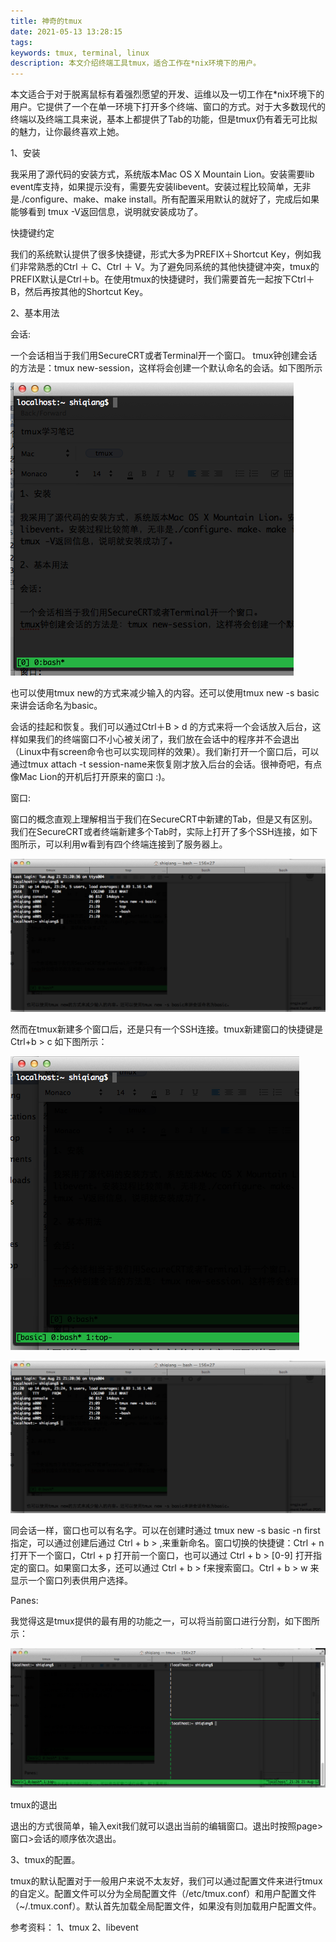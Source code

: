 ```yaml
---
title: 神奇的tmux
date: 2021-05-13 13:28:15
tags:
keywords: tmux, terminal, linux
description: 本文介绍终端工具tmux，适合工作在*nix环境下的用户。
---
```


本文适合于对于脱离鼠标有着强烈愿望的开发、运维以及一切工作在*nix环境下的用户。它提供了一个在单一环境下打开多个终端、窗口的方式。对于大多数现代的终端以及终端工具来说，基本上都提供了Tab的功能，但是tmux仍有着无可比拟的魅力，让你最终喜欢上她。

1、安装

我采用了源代码的安装方式，系统版本Mac OS X Mountain Lion。安装需要lib event库支持，如果提示没有，需要先安装libevent。安装过程比较简单，无非是./configure、make、make install。所有配置采用默认的就好了，完成后如果能够看到 tmux -V返回信息，说明就安装成功了。

快捷键约定

我们的系统默认提供了很多快捷键，形式大多为PREFIX＋Shortcut Key，例如我们非常熟悉的Ctrl ＋ C、Ctrl ＋ V。为了避免同系统的其他快捷键冲突，tmux的PREFIX默认是Ctrl＋b。在使用tmux的快捷键时，我们需要首先一起按下Ctrl＋B，然后再按其他的Shortcut Key。

2、基本用法

会话:

一个会话相当于我们用SecureCRT或者Terminal开一个窗口。
tmux钟创建会话的方法是：tmux new-session，这样将会创建一个默认命名的会话。如下图所示

![Screen Shot 2012-08-21 at 下午9.17.30](20210513-tmux-notes/Screen%20Shot%202012-08-21%20at%20%E4%B8%8B%E5%8D%889.17.30.png)

也可以使用tmux new的方式来减少输入的内容。还可以使用tmux new -s basic来讲会话命名为basic。

会话的挂起和恢复。我们可以通过Ctrl＋B > d 的方式来将一个会话放入后台，这样如果我们的终端窗口不小心被关闭了，我们放在会话中的程序并不会退出（Linux中有screen命令也可以实现同样的效果）。我们新打开一个窗口后，可以通过tmux attach -t session-name来恢复刚才放入后台的会话。很神奇吧，有点像Mac Lion的开机后打开原来的窗口 :)。

窗口:

窗口的概念直观上理解相当于我们在SecureCRT中新建的Tab，但是又有区别。我们在SecureCRT或者终端新建多个Tab时，实际上打开了多个SSH连接，如下图所示，可以利用w看到有四个终端连接到了服务器上。

![Screen Shot 2012-08-21 at 下午9.22.31](20210513-tmux-notes/Screen%20Shot%202012-08-21%20at%20%E4%B8%8B%E5%8D%889.22.31.png)

然而在tmux新建多个窗口后，还是只有一个SSH连接。tmux新建窗口的快捷键是 Ctrl+b > c 如下图所示：

![Screen Shot 2012-08-21 at 下午9.19.57](20210513-tmux-notes/Screen%20Shot%202012-08-21%20at%20%E4%B8%8B%E5%8D%889.19.57.png)



![Screen Shot 2012-08-21 at 下午9.22.31-0903681](20210513-tmux-notes/Screen%20Shot%202012-08-21%20at%20%E4%B8%8B%E5%8D%889.22.31-0903681.png)


同会话一样，窗口也可以有名字。可以在创建时通过 tmux new -s basic -n first 指定，可以通过创建后通过 Ctrl + b > ,来重新命名。窗口切换的快捷键：Ctrl + n 打开下一个窗口，Ctrl + p 打开前一个窗口，也可以通过 Ctrl + b > [0-9] 打开指定的窗口。如果窗口太多，还可以通过 Ctrl + b > f来搜索窗口。Ctrl + b > w 来显示一个窗口列表供用户选择。

Panes:

我觉得这是tmux提供的最有用的功能之一，可以将当前窗口进行分割，如下图所示：

![Screen Shot 2012-08-21 at 下午9.26.08](20210513-tmux-notes/Screen%20Shot%202012-08-21%20at%20%E4%B8%8B%E5%8D%889.26.08.png)


tmux的退出

退出的方式很简单，输入exit我们就可以退出当前的编辑窗口。退出时按照page>窗口>会话的顺序依次退出。

3、tmux的配置。

tmux的默认配置对于一般用户来说不太友好，我们可以通过配置文件来进行tmux的自定义。配置文件可以分为全局配置文件（/etc/tmux.conf）和用户配置文件（~/.tmux.conf）。默认首先加载全局配置文件，如果没有则加载用户配置文件。

参考资料：
1、tmux
2、libevent